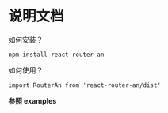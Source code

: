 # 说明文档

如何安装？

```shell
npm install react-router-an
```

如何使用？

```shell
import RouterAn from 'react-router-an/dist'
```

**参照 examples**
